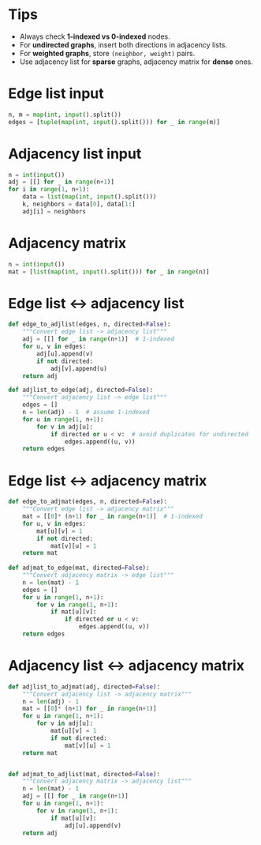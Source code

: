 # Tips
- Always check **1-indexed vs 0-indexed** nodes.
- For **undirected graphs**, insert both directions in adjacency lists.
- For **weighted graphs**, store `(neighbor, weight)` pairs.
- Use adjacency list for **sparse** graphs, adjacency matrix for **dense** ones.
# Edge list input
```python
n, m = map(int, input().split())
edges = [tuple(map(int, input().split())) for _ in range(m)]
```
# Adjacency list input
```python
n = int(input())
adj = [[] for _ in range(n+1)]
for i in range(1, n+1):
    data = list(map(int, input().split()))
    k, neighbors = data[0], data[1:]
    adj[i] = neighbors
```
# Adjacency matrix
```python
n = int(input())
mat = [list(map(int, input().split())) for _ in range(n)]
```
<div class="page-break" style="page-break-before: always;"></div>

# Edge list $\leftrightarrow$ adjacency list
```python
def edge_to_adjlist(edges, n, directed=False):
    """Convert edge list -> adjacency list"""
    adj = [[] for _ in range(n+1)]  # 1-indexed
    for u, v in edges:
        adj[u].append(v)
        if not directed:
            adj[v].append(u)
    return adj

def adjlist_to_edge(adj, directed=False):
    """Convert adjacency list -> edge list"""
    edges = []
    n = len(adj) - 1  # assume 1-indexed
    for u in range(1, n+1):
        for v in adj[u]:
            if directed or u < v:  # avoid duplicates for undirected
                edges.append((u, v))
    return edges
```

# Edge list $\leftrightarrow$ adjacency matrix
```python
def edge_to_adjmat(edges, n, directed=False):
    """Convert edge list -> adjacency matrix"""
    mat = [[0]* (n+1) for _ in range(n+1)]  # 1-indexed
    for u, v in edges:
        mat[u][v] = 1
        if not directed:
            mat[v][u] = 1
    return mat
    
def adjmat_to_edge(mat, directed=False):
    """Convert adjacency matrix -> edge list"""
    n = len(mat) - 1
    edges = []
    for u in range(1, n+1):
        for v in range(1, n+1):
            if mat[u][v]:
                if directed or u < v:
                    edges.append((u, v))
    return edges
```

# Adjacency list $\leftrightarrow$ adjacency matrix
```python
def adjlist_to_adjmat(adj, directed=False):
    """Convert adjacency list -> adjacency matrix"""
    n = len(adj) - 1
    mat = [[0]* (n+1) for _ in range(n+1)]
    for u in range(1, n+1):
        for v in adj[u]:
            mat[u][v] = 1
            if not directed:
                mat[v][u] = 1
    return mat


def adjmat_to_adjlist(mat, directed=False):
    """Convert adjacency matrix -> adjacency list"""
    n = len(mat) - 1
    adj = [[] for _ in range(n+1)]
    for u in range(1, n+1):
        for v in range(1, n+1):
            if mat[u][v]:
                adj[u].append(v)
    return adj
```